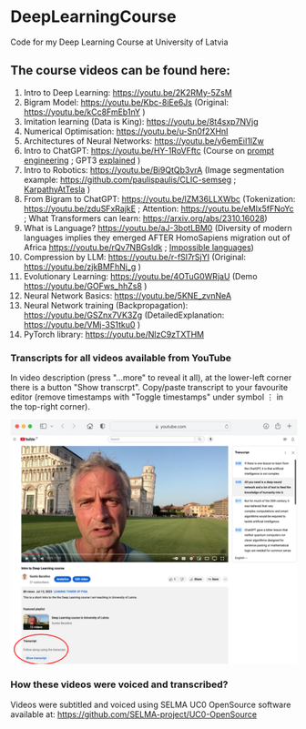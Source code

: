 # DeepLearningCourse
Code for my Deep Learning Course at University of Latvia

## The course videos can be found here:
1. Intro to Deep Learning: https://youtu.be/2K2RMy-5ZsM
2. Bigram Model: https://youtu.be/Kbc-8iEe6Js (Original: https://youtu.be/kCc8FmEb1nY ) 
3. Imitation learning (Data is King): https://youtu.be/8t4sxp7NVjg
4. Numerical Optimisation: https://youtu.be/u-Sn0f2XHnI
5. Architectures of Neural Networks: https://youtu.be/y6emEiI1lZw
6. Intro to ChatGPT: https://youtu.be/HY-1RoVFftc (Course on [prompt engineering](https://github.com/microsoft/generative-ai-for-beginners ) ; GPT3 [explained](https://www.youtube.com/watch?v=0ZVOmBp29E0) )
7. Intro to Robotics: https://youtu.be/Bi9QtQb3vrA (Image segmentation example: https://github.com/paulispaulis/CLIC-semseg ; [KarpathyAtTesla](https://youtu.be/FnFksQo-yEY) )
8. From Bigram to ChatGPT: https://youtu.be/lZM36LLXWbc (Tokenization: https://youtu.be/zduSFxRajkE ; Attention: https://youtu.be/eMlx5fFNoYc ; What Transformers can learn: https://arxiv.org/abs/2310.16028)
9. What is Language? https://youtu.be/aJ-3botLBM0 (Diversity of modern languages implies they emerged AFTER HomoSapiens migration out of Africa https://youtu.be/rQv7NBGsldk ; [Impossible languages](https://arxiv.org/abs/2401.06416))
10. Compression by LLM: https://youtu.be/r-fSI7rSjYI (Original: https://youtu.be/zjkBMFhNj_g )
11. Evolutionary Learning: https://youtu.be/4OTuG0WRjaU (Demo https://youtu.be/GOFws_hhZs8 )
12. Neural Network Basics: https://youtu.be/5KNE_zvnNeA
13. Neural Network training (Backpropagation): https://youtu.be/GSZnx7VK3Zg (DetailedExplanation: https://youtu.be/VMj-3S1tku0 )
14. PyTorch library: https://youtu.be/NlzC9zTXTHM
<!-- 
16. PromptEngineering (using LLMs):
17. HuggingFace (using DNNs):
-->

### Transcripts for all videos available from YouTube
In video description (press "...more" to reveal it all), at the lower-left corner there is a button "Show transcrpt". 
Copy/paste transcript to your favourite editor (remove timestamps with "Toggle timestamps" under symbol ⋮ in the top-right corner).
<!-- The transcript will appear in the top-right section. The three dots in the top-right corner "Toggle timestamps" - you may want to remove timestamps before copy/paste them to your favorite text editor. Transcript languages are switched with the drop-down list below the transcript. -->

<img src="transcript.png" width="600">

### How these videos were voiced and transcribed?

Videos were subtitled and voiced using SELMA UC0 OpenSource software available at: https://github.com/SELMA-project/UC0-OpenSource

